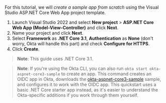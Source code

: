 For this tutorial, we will *create a sample app from scratch* using the Visual Studio ASP.NET Core Web App project template. 

1. Launch Visual Studio 2022 and select **New project** > **ASP.NET Core Web App (Model-View-Controller)** and click **Next**. 
2. Name your project and click **Next**. 
3. Select **Framework** as **.NET Core 3.1**, **Authentication** as **None** (don't worry, Okta will handle this part) and check **Configure for HTTPS**.
4. Click **Create**.

> **Note**: This guide uses .NET Core 3.1.

> **Note**: If you're using the Okta CLI, you can also run `okta start okta-aspnet-core3-sample` to create an app. This command creates an OIDC app in Okta, downloads the [okta-aspnet-core3-sample](https://github.com/okta-samples/okta-aspnet-core3-sample) sample, and configures it to work with the OIDC app. This quickstart uses a basic .NET Core starter app instead, as it's easier to understand the Okta-specific additions if you work through them yourself.